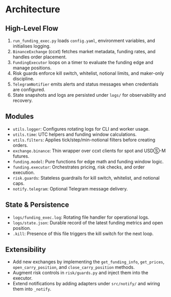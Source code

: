 # Architecture

## High-Level Flow

1. `run_funding_exec.py` loads `config.yaml`, environment variables, and initialises logging.
2. `BinanceExchange` (ccxt) fetches market metadata, funding rates, and handles order placement.
3. `FundingExecutor` loops on a timer to evaluate the funding edge and manage positions.
4. Risk guards enforce kill switch, whitelist, notional limits, and maker-only discipline.
5. `TelegramNotifier` emits alerts and status messages when credentials are configured.
6. State snapshots and logs are persisted under `logs/` for observability and recovery.

## Modules

- `utils.logger`: Configures rotating logs for CLI and worker usage.
- `utils.time`: UTC helpers and funding window calculations.
- `utils.filters`: Applies tick/step/min-notional filters before creating orders.
- `exchange.binance`: Thin wrapper over ccxt clients for spot and USDⓈ-M futures.
- `funding.model`: Pure functions for edge math and funding window logic.
- `funding.executor`: Orchestrates pricing, risk checks, and order execution.
- `risk.guards`: Stateless guardrails for kill switch, whitelist, and notional caps.
- `notify.telegram`: Optional Telegram message delivery.

## State & Persistence

- `logs/funding_exec.log`: Rotating file handler for operational logs.
- `logs/state.json`: Durable record of the latest funding metrics and open position.
- `.kill`: Presence of this file triggers the kill switch for the next loop.

## Extensibility

- Add new exchanges by implementing the `get_funding_info`, `get_prices`, `open_carry_position`, and `close_carry_position` methods.
- Augment risk controls in `risk/guards.py` and inject them into the executor.
- Extend notifications by adding adapters under `src/notify/` and wiring them into `_notify`.
